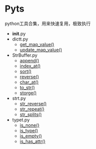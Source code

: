 # Pyts

python工具合集，用来快速复用，极致执行

+ __init__.py
+ dictt.py
    + [get_map_value()](pyts/dictt.py#L12)
    + [update_map_value()](pyts/dictt.py#L34)
+ StrBuffer.py
    + [append()](pyts/StrBuffer.py#22)
    + [index_at()](pyts/StrBuffer.py#37)
    + [sort()](pyts/StrBuffer.py#47)
    + [reverse()](pyts/StrBuffer.py#50)
    + [char_at()](pyts/StrBuffer.py#53)
    + [to_str()](pyts/StrBuffer.py#58)
    + [storge()](pyts/StrBuffer.py#64)
+ strt.py
    + [str_reverse()](pyts/strt.py#14)
    + [str_repeat()](pyts/dictt.py#18)
    + [str_splits()](pyts/dictt.py#29)
+ typet.py
    + [is_none()](pyts/strt.py#11)
    + [is_type()](pyts/dictt.py#15)
    + [is_empty()](pyts/dictt.py#25)
    + [is_has_attr()](pyts/dictt.py#35)